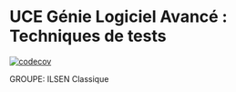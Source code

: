 # UCE Génie Logiciel Avancé : Techniques de tests

[![codecov](https://codecov.io/gh/emmanuel-aubertin/ceri-m1-techniques-de-test/graph/badge.svg?token=ORU0DFI9GO)](https://codecov.io/gh/emmanuel-aubertin/ceri-m1-techniques-de-test)

GROUPE: ILSEN Classique
